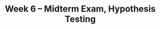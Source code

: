 ---
    title: Week 6 – Midterm Exam, Hypothesis Testing
    weekNumber: 6
    days:
      - date: 2022-2-7
        events:
          "**LEC 15**{: .label .label-lecture } Hypothesis Testing":
            "[Note 21](https://notes.dsc10.com/05-hypothesis_testing/1_hypothesis_tests.html)"
                
          "**DIS 5**{: .label .label-disc } Midterm Review":
      - date: 2022-2-9
        events:
          
          "**Exam**{: .label .label-exam } **Midterm Exam (remote, during class)**":
      - date: 2022-2-11
        events:
          "**LEC 16**{: .label .label-lecture } Hypothesis Testing, Continued":
            "[Note 21](https://notes.dsc10.com/05-hypothesis_testing/1_hypothesis_tests.html)"
      - date: 2022-2-12
        events:
          "**PROJ**{: .label .label-proj } **[Midterm Project (due 2/12)](http://datahub.ucsd.edu/user-redirect/git-sync?repo=https://github.com/dsc-courses/dsc10-2022-wi&subPath=projects/midterm_project/project.ipynb)** ([find a partner](https://docs.google.com/spreadsheets/d/1m5eDcFdYTQq5bu9VRYINZBFgckCyJEOXZFZGZ9bQqKY/edit#gid=0)) ([pair programming](../pair-programming))":
---
